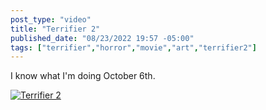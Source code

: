 ```yaml
---
post_type: "video" 
title: "Terrifier 2"
published_date: "08/23/2022 19:57 -05:00"
tags: ["terrifier","horror","movie","art","terrifier2"]
---
```


I know what I'm doing October 6th.

[![Terrifier 2](https://yewtu.be/vi/6KkONLf_ZKU/maxres.jpg)](https://yewtu.be/embed/6KkONLf_ZKU "Terrifier 2 Trailer")